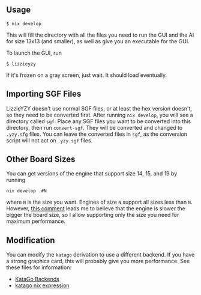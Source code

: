 ## Usage

```
$ nix develop
```

This will fill the directory with all the files you need to run the GUI and the AI for size 13x13 (and smaller), as well as give you an executable for the GUI.

To launch the GUI, run

```
$ lizzieyzy
```

If it's frozen on a gray screen, just wait. It should load eventually.

## Importing SGF Files

LizzieYZY doesn't use normal SGF files, or at least the hex version doesn't, so they need to be converted first. After running `nix develop`, you will see a directory called `sgf`. Place any SGF files you want to be converted into this directory, then run `convert-sgf`. They will be converted and changed to `.yzy.sfg` files. You can leave the converted files in `sgf`, as the conversion script will not act on `.yzy.sgf` files.

## Other Board Sizes

You can get versions of the engine that support size 14, 15, and 19 by running

```
nix develop .#N
```

where `N` is the size you want. Engines of size `N` support all sizes less than `N`. However, [this comment](https://github.com/hzyhhzy/KataGo/blob/ab3df7864a104601eb20470cbed79619599c8cfc/cpp/CMakeLists.txt#L36) leads me to believe that the engine is slower the bigger the board size, so I allow supporting only the size you need for maximum performance.

## Modification

You can modify the `katago` derivation to use a different backend. If you have a strong graphics card, this will probably give you more performance. See these files for information:
- [KataGo Backends](https://github.com/lightvector/KataGo#opencl-vs-cuda-vs-tensorrt-vs-eigen)
- [katago nix expression](https://github.com/NixOS/nixpkgs/blob/4fddc9be4eaf195d631333908f2a454b03628ee5/pkgs/games/katago/default.nix)
